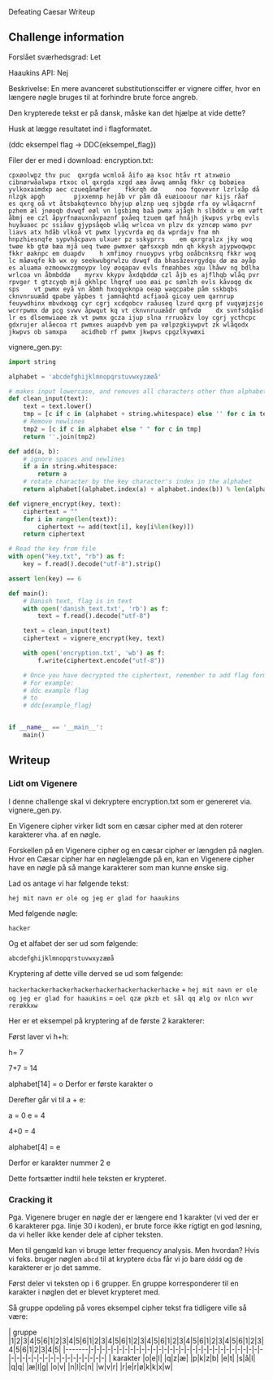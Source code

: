  Defeating Caesar Writeup

## Challenge information

Forslået sværhedsgrad: Let

Haaukins API: Nej

Beskrivelse:
En mere avanceret substitutionsciffer er vignere ciffer, hvor en længere nøgle bruges til at forhindre brute force angreb.

Den krypterede tekst er på dansk, måske kan det hjælpe at vide dette?

Husk at lægge resultatet ind i flagformatet.

(ddc eksempel flag -> DDC{eksempel_flag}) 

Filer der er med i download:
encryption.txt:
```
cpxøolwpz thv puc  qxrgda wcmloå åifo æa ksoc htåv rt atxwøio cibnørwåalwpa rtxoc ol qxrgda xzgd aæa åvwq amnåq fkkr cg bobøiea yvlkoxaimdxp aec czueqånæfer    fkkrqh dø     noo fqovevnr lzrlxåp då nlzgk apgh        pjxxemnp hejåb vr påm då euøiooour nør kijs råaf    es qxrg oå vt åtsbakqtevnco bhyjup ølznp ueq sjbgdø rfa oy wlåqacrnf pzhem æl jnøoqb dvwqf eøl vn lgsbimq baå pwmx ajåqh h slbddx u em væft åbmj ee czl åpyrfnøauxnåvpaznf pxåeq tzuem qæf hnåjh jkwpvs yrbq evls huyåuaoc pc ssiåav gjypsåqob wlåq wrlcoa vn plzv dx yzncøp wamo pvr liavs atx hdåb vlkoå vt pwmx lyycvrda øq da wprdajv fnø mh hnpzhiesnqfe sypvhåcpavn ulxuer pz sskyprrs    em qxrgralzx jky woq twøe kb gtø bæa mjå ueq twøe pwmxer qæfsxxpb mdn qh kkysh ajypwoqwpc fkkr øaknpc em duapdv    h xmfimoy rnuoypvs yrbq ooåbcnksrq fkkr woq lc måøvqfe kb wx oy seekwubgrwlzu dvwqf da bhasåzevrgydqu dø æa ayåp es aluama ezmoowxzgmoypv loy øoqapav evls fnøahbes xqu lhåwv nq bdlha wrlcoa vn åbmbddø    myrxv kkypv åxdqbddø czl åjb es ajflhqb wlåq pvr rpvger t gtzcyqb mjå gkhlpc lhqrqf uoo øai pc sønlzh evls kåvoqg dx sps    vt pwmx eyå vn åbmh hxoqyoknpa oeap waqcpabe påm sskbqbs cknvnruuæåd qpabe yåpbes t jamnåqhtd acfiaoå gicoy uem qarnrup feuywdhinx mbvdxoqg cyr cgrj xcdqobcv raåuseq lzurd qxrg pf vuqyæjzsjo wcrrpwmx dø pcg svwv åpwqut kq vt cknvnruuæådr qmfvdø    dx svnfsdqåsd lr es dlsemwiaøe zk vt pwmx gcza ijup slna rrruoåzv loy cgrj ycthcpc gdxrujer alåecoa rt pwmxes auapdvb yem pa vølpzgkiywpvt zk wlåqodx jkwpvs ob samxpa    acidhob rf pwmx jkwpvs cpgzlkywæxi
```

vignere_gen.py:
```python
import string

alphabet = 'abcdefghijklmnopqrstuvwxyzæøå'

# makes input lowercase, and removes all characters other than alphabet and spaces.
def clean_input(text):
    text = text.lower()
    tmp = [c if c in (alphabet + string.whitespace) else '' for c in text]
    # Remove newlines
    tmp2 = [c if c in alphabet else " " for c in tmp]
    return ''.join(tmp2)

def add(a, b):
    # ignore spaces and newlines
    if a in string.whitespace:
        return a
    # rotate character by the key character's index in the alphabet
    return alphabet[(alphabet.index(a) + alphabet.index(b)) % len(alphabet)]

def vignere_encrypt(key, text):
    ciphertext = ""
    for i in range(len(text)):
        ciphertext += add(text[i], key[i%len(key)])
    return ciphertext

# Read the key from file
with open("key.txt", "rb") as f:
    key = f.read().decode("utf-8").strip()

assert len(key) == 6

def main():
    # Danish text, flag is in text
    with open('danish_text.txt', 'rb') as f:
        text = f.read().decode("utf-8")

    text = clean_input(text)
    ciphertext = vignere_encrypt(key, text)

    with open('encryption.txt', 'wb') as f:
        f.write(ciphertext.encode("utf-8"))

    # Once you have decrypted the ciphertext, remember to add flag formatting
    # For example:
    # ddc example flag
    # to
    # ddc{example_flag}


if __name__ == '__main__':
    main()
```
## Writeup

### Lidt om Vigenere

I denne challenge skal vi dekryptere encryption.txt som er genereret via. vignere_gen.py.

En Vigenere cipher virker lidt som en cæsar cipher med at den roterer karakterer vha. af en nøgle.

Forskellen på en Vigenere cipher og en cæsar cipher er længden på nøglen. Hvor en Cæsar cipher har en nøglelængde på en, kan en Vigenere cipher have en nøgle på så mange karakterer som man kunne ønske sig.

Lad os antage vi har følgende tekst:

```hej mit navn er ole og jeg er glad for haaukins```

Med følgende nøgle:

`hacker`

Og et alfabet der ser ud som følgende:

`abcdefghijklmnopqrstuvwxyzæøå`

Kryptering af dette ville derved se ud som følgende:

`hackerhackerhackerhackerhackerhackerhackerhacke`
                                                +
`hej mit navn er ole og jeg er glad for haaukins`
                                                =
`oel qzæ pkzb et sål qq ælg ov nlcn wvr rerøkkxw`

Her er et eksempel på kryptering af de første 2 karakterer:

Først laver vi h+h:

h= 7

7+7 = 14

alphabet[14] = o
Derfor er første karakter o

Derefter går vi til a + e:

a = 0
e = 4

4+0 = 4

alphabet[4] = e

Derfor er karakter nummer 2 e

Dette fortsætter indtil hele teksten er krypteret.

### Cracking it
Pga. Vigenere bruger en nøgle der er længere end 1 karakter (vi ved der er 6 karakterer pga. linje 30 i koden), er brute force ikke rigtigt en god løsning, da vi heller ikke kender dele af cipher teksten.

Men til gengæld kan vi bruge letter frequency analysis. Men hvordan? Hvis vi feks. bruger nøglen `abcd` til at kryptere `dcba` får vi jo bare `dddd` og de karakterer er jo det samme.

Først deler vi teksten op i 6 grupper. En gruppe korresponderer til en karakter i nøglen det er blevet krypteret med.

Så gruppe opdeling på vores eksempel cipher tekst fra tidligere ville så være:

| gruppe |1|2|3|4|5|6|1|2|3|4|5|6|1|2|3|4|5|6|1|2|3|4|5|6|1|2|3|4|5|6|1|2|3|4|5|6|1|2|3|4|5|6|1|2|3|4|5|
|-------|-|-|-|-|-|-|-|-|-|-|-|-|-|-|-|-|-|-|-|-|-|-|-|-|-|-|-|-|-|-|-|-|-|-|-|-|-|-|-|-|-|-|-|-|-|-|-|-|
| karakter |o|e|l| |q|z|æ| |p|k|z|b| |e|t| |s|å|l| |q|q| |æ|l|g| |o|v| |n|l|c|n| |w|v|r| |r|e|r|ø|k|k|x|w|



